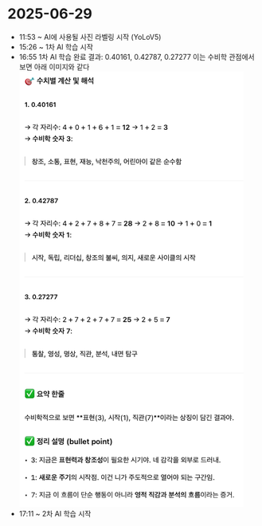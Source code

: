 # 2025-06-29

- 11:53 ~ AI에 사용될 사진 라벨링 시작 (YoLoV5)
- 15:26 ~ 1차 AI 학습 시작
- 16:55 1차 AI 학습 완료 결과: 0.40161, 0.42787, 0.27277 이는 수비학 관점에서 보면 아래 이미지와 같다
![이미지 1](/daily/images/2025-06-29/1.png)
- 17:11 ~ 2차 AI 학습 시작
